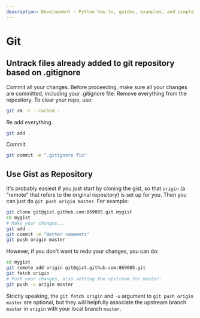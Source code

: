 ```yaml
---
description: Development - Python how to, guides, examples, and simple usage
---
```


# Git

## Untrack files already added to git repository based on .gitignore

Commit all your changes. Before proceeding, make sure all your changes are committed, including your .gitignore file.
Remove everything from the repository. To clear your repo, use:

```bash
git rm -r --cached .
```

Re add everything.

```bash
git add .
```

Commit.

```bash
git commit -m ".gitignore fix"
```

## Use Gist as Repository

It's probably easiest if you just start by cloning the gist, so that `origin` (a "remote" that refers to the original repository) is set up for you. Then you can just do `git push origin master`. For example:

```bash
git clone git@gist.github.com:869085.git mygist
cd mygist
# Make your changes...
git add .
git commit -m "Better comments"
git push origin master
```

However, if you don't want to redo your changes, you can do:

```bash
cd mygist
git remote add origin git@gist.github.com:869085.git
git fetch origin
# Push your changes, also setting the upstream for master:
git push -u origin master
```

Strictly speaking, the `git fetch origin` and `-u` argument to `git push origin master` are optional, but they will helpfully associate the upstream branch `master` in `origin` with your local branch `master`.

